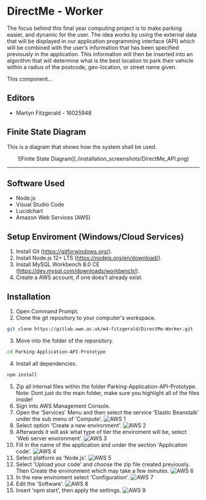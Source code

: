 # DirectMe - Worker

The focus behind this final year computing project is to make parking easier, and dynamic for the user. The idea works by using the external data that will be displayed in our application programming interface (API) which will be combined with the user’s information that has been specified previously in the application. This information will then be inserted into an algorithm that will determine what is the best location to park their vehicle within a radius of the postcode, geo-location, or street name given.

This component...

## Editors
* Martyn Fitzgerald - 16025948

## Finite State Diagram

This is a diagram that shows how the system shall be used.

<div align="center">
![Finite State Diagram](./installation_screenshots/DirectMe_API.png)
</div>

<hr>

## Software Used

* Node.js
* Visual Studio Code
* Lucidchart
* Amazon Web Services (AWS)

## Setup Enviroment (Windows/Cloud Services)

1. Install Git (https://gitforwindows.org/).
2. Install Node.js 12+ LTS (https://nodejs.org/en/download/).
3. Install MySQL Workbench 8.0 CE (https://dev.mysql.com/downloads/workbench/).
4. Create a AWS account, if one does't already exist.

## Installation

1. Open Command Prompt.
2. Clone the git repository to your computer's workspace.
```bash
git clone https://gitlab.uwe.ac.uk/m4-fitzgerald/DirectMe-Worker.git
```
3. Move into the folder of the reporsitory.
```bash
cd Parking-Application-API-Prototype
```
4. Install all dependencies.
```bash
npm install
```
5. Zip all internal files within the folder Parking-Application-API-Prototype. Note: Dont just do the main folder, make sure you highlight all of the files inside! 
6. Sign into AWS Management Console. 
7. Open the 'Services' Menu and then select the service 'Elastic Beanstalk' under the sub menu of 'Compute'.
![AWS 1](./installation_screenshots/aws1.png)
8. Select option 'Create a new environment'.
![AWS 2](./installation_screenshots/aws2.png)
9. Afterwards it will ask what type of tier the enviroment will be, select 'Web server environment'.
![AWS 3](./installation_screenshots/aws3.png)
10. Fill in the name of the application and under the section 'Application code'.
![AWS 4](./installation_screenshots/aws4.png)
11. Select platform as 'Node.js'.
![AWS 5](./installation_screenshots/aws5.png)
12. Select 'Upload your code' and choose the zip file created previously. Then Create the environment which may take a few minutes. 
![AWS 6](./installation_screenshots/aws6.png)
13. In the new enviroment select 'Configuration'.
![AWS 7](./installation_screenshots/aws7.png)
14. Edit the 'Software'.
![AWS 8](./installation_screenshots/aws8.png)
15. Insert 'npm start', then apply the settings.
![AWS 9](./installation_screenshots/aws9.png)
